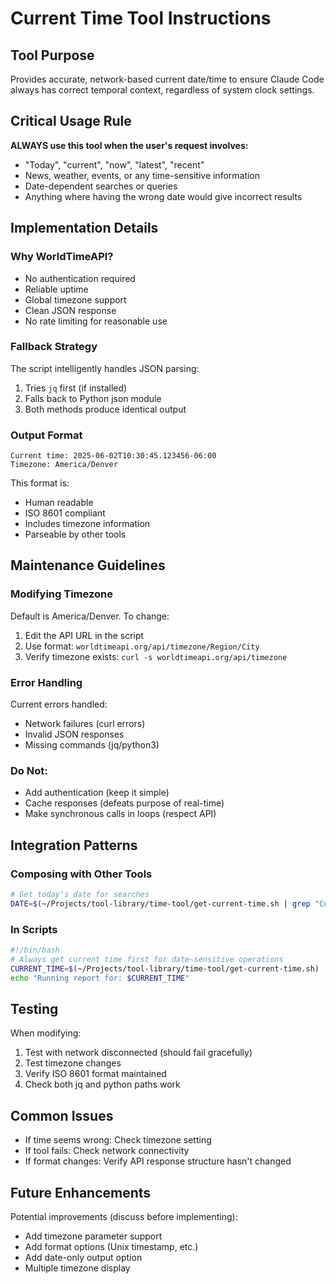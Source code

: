 # Current Time Tool Instructions

## Tool Purpose
Provides accurate, network-based current date/time to ensure Claude Code always has correct temporal context, regardless of system clock settings.

## Critical Usage Rule
**ALWAYS use this tool when the user's request involves:**
- "Today", "current", "now", "latest", "recent"
- News, weather, events, or any time-sensitive information
- Date-dependent searches or queries
- Anything where having the wrong date would give incorrect results

## Implementation Details

### Why WorldTimeAPI?
- No authentication required
- Reliable uptime
- Global timezone support
- Clean JSON response
- No rate limiting for reasonable use

### Fallback Strategy
The script intelligently handles JSON parsing:
1. Tries `jq` first (if installed)
2. Falls back to Python json module
3. Both methods produce identical output

### Output Format
```
Current time: 2025-06-02T10:30:45.123456-06:00
Timezone: America/Denver
```
This format is:
- Human readable
- ISO 8601 compliant
- Includes timezone information
- Parseable by other tools

## Maintenance Guidelines

### Modifying Timezone
Default is America/Denver. To change:
1. Edit the API URL in the script
2. Use format: `worldtimeapi.org/api/timezone/Region/City`
3. Verify timezone exists: `curl -s worldtimeapi.org/api/timezone`

### Error Handling
Current errors handled:
- Network failures (curl errors)
- Invalid JSON responses
- Missing commands (jq/python3)

### Do Not:
- Add authentication (keep it simple)
- Cache responses (defeats purpose of real-time)
- Make synchronous calls in loops (respect API)

## Integration Patterns

### Composing with Other Tools
```bash
# Get today's date for searches
DATE=$(~/Projects/tool-library/time-tool/get-current-time.sh | grep "Current time" | cut -d' ' -f3 | cut -dT -f1)
```

### In Scripts
```bash
#!/bin/bash
# Always get current time first for date-sensitive operations
CURRENT_TIME=$(~/Projects/tool-library/time-tool/get-current-time.sh)
echo "Running report for: $CURRENT_TIME"
```

## Testing
When modifying:
1. Test with network disconnected (should fail gracefully)
2. Test timezone changes
3. Verify ISO 8601 format maintained
4. Check both jq and python paths work

## Common Issues
- If time seems wrong: Check timezone setting
- If tool fails: Check network connectivity
- If format changes: Verify API response structure hasn't changed

## Future Enhancements
Potential improvements (discuss before implementing):
- Add timezone parameter support
- Add format options (Unix timestamp, etc.)
- Add date-only output option
- Multiple timezone display